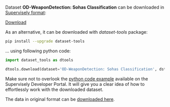Dataset **OD-WeaponDetection: Sohas Classification** can be downloaded in [Supervisely format](https://developer.supervisely.com/api-references/supervisely-annotation-json-format):

 [Download](https://assets.supervisely.com/remote/eyJsaW5rIjogInMzOi8vc3VwZXJ2aXNlbHktZGF0YXNldHMvMjgwOF9PRC1XZWFwb25EZXRlY3Rpb246IFNvaGFzIENsYXNzaWZpY2F0aW9uL29kLXdlYXBvbmRldGVjdGlvbjotc29oYXMtY2xhc3NpZmljYXRpb24tRGF0YXNldE5pbmphLnRhciIsICJzaWciOiAiRHVLTVpzcTZZc1hqY3JDcVJwTitpYU1uSU1zc0hkZjZUWFo3clA2Qzh4Zz0ifQ==?response-content-disposition=attachment%3B%20filename%3D%22od-weapondetection%3A-sohas-classification-DatasetNinja.tar%22)

As an alternative, it can be downloaded with *dataset-tools* package:
``` bash
pip install --upgrade dataset-tools
```

... using following python code:
``` python
import dataset_tools as dtools

dtools.download(dataset='OD-WeaponDetection: Sohas Classification', dst_dir='~/dataset-ninja/')
```
Make sure not to overlook the [python code example](https://developer.supervisely.com/getting-started/python-sdk-tutorials/iterate-over-a-local-project) available on the Supervisely Developer Portal. It will give you a clear idea of how to effortlessly work with the downloaded dataset.

The data in original format can be [downloaded here](https://drive.google.com/file/d/1Szc920DAh5kU8Qk38Doq0znEVR1QmTZS/view?usp=sharing).